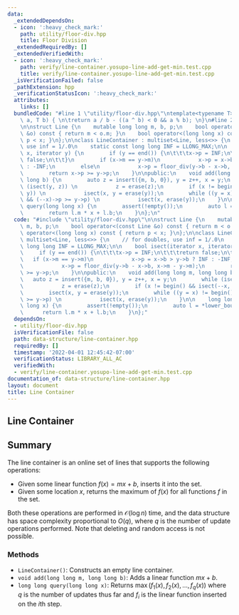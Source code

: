 ```yaml
---
data:
  _extendedDependsOn:
  - icon: ':heavy_check_mark:'
    path: utility/floor-div.hpp
    title: Floor Division
  _extendedRequiredBy: []
  _extendedVerifiedWith:
  - icon: ':heavy_check_mark:'
    path: verify/line-container.yosupo-line-add-get-min.test.cpp
    title: verify/line-container.yosupo-line-add-get-min.test.cpp
  _isVerificationFailed: false
  _pathExtension: hpp
  _verificationStatusIcon: ':heavy_check_mark:'
  attributes:
    links: []
  bundledCode: "#line 1 \"utility/floor-div.hpp\"\ntemplate<typename T>\nT floor_div(T\
    \ a, T b) { \n\treturn a / b - ((a ^ b) < 0 && a % b); \n}\n#line 2 \"data-structure/line-container.hpp\"\
    \n\nstruct Line {\n    mutable long long m, b, p;\n    bool operator<(const Line\
    \ &o) const { return m < o.m; }\n    bool operator<(long long x) const { return\
    \ p < x; }\n};\n\nclass LineContainer : multiset<Line, less<>> {\n    // for doubles,\
    \ use inf = 1/.0\n    static const long long INF = LLONG_MAX;\n\n    bool isect(iterator\
    \ x, iterator y) {\n        if (y == end()) {\n\t\t\tx->p = INF;\n\t\t\treturn\
    \ false;\n\t\t}\n        if (x->m == y->m)\n            x->p = x->b > y->b ? INF\
    \ : -INF;\n        else\n            x->p = floor_div(y->b - x->b, x->m - y->m);\n\
    \        return x->p >= y->p;\n    }\n\npublic:\n    void add(long long m, long\
    \ long b) {\n        auto z = insert({m, b, 0}), y = z++, x = y;\n        while\
    \ (isect(y, z)) \n            z = erase(z);\n        if (x != begin() && isect(--x,\
    \ y)) \n            isect(x, y = erase(y));\n        while ((y = x) != begin()\
    \ && (--x)->p >= y->p) \n            isect(x, erase(y));\n    }\n\n    long long\
    \ query(long long x) {\n        assert(!empty());\n        auto l = *lower_bound(x);\n\
    \        return l.m * x + l.b;\n    }\n};\n"
  code: "#include \"utility/floor-div.hpp\"\n\nstruct Line {\n    mutable long long\
    \ m, b, p;\n    bool operator<(const Line &o) const { return m < o.m; }\n    bool\
    \ operator<(long long x) const { return p < x; }\n};\n\nclass LineContainer :\
    \ multiset<Line, less<>> {\n    // for doubles, use inf = 1/.0\n    static const\
    \ long long INF = LLONG_MAX;\n\n    bool isect(iterator x, iterator y) {\n   \
    \     if (y == end()) {\n\t\t\tx->p = INF;\n\t\t\treturn false;\n\t\t}\n     \
    \   if (x->m == y->m)\n            x->p = x->b > y->b ? INF : -INF;\n        else\n\
    \            x->p = floor_div(y->b - x->b, x->m - y->m);\n        return x->p\
    \ >= y->p;\n    }\n\npublic:\n    void add(long long m, long long b) {\n     \
    \   auto z = insert({m, b, 0}), y = z++, x = y;\n        while (isect(y, z)) \n\
    \            z = erase(z);\n        if (x != begin() && isect(--x, y)) \n    \
    \        isect(x, y = erase(y));\n        while ((y = x) != begin() && (--x)->p\
    \ >= y->p) \n            isect(x, erase(y));\n    }\n\n    long long query(long\
    \ long x) {\n        assert(!empty());\n        auto l = *lower_bound(x);\n  \
    \      return l.m * x + l.b;\n    }\n};"
  dependsOn:
  - utility/floor-div.hpp
  isVerificationFile: false
  path: data-structure/line-container.hpp
  requiredBy: []
  timestamp: '2022-04-01 12:45:42-07:00'
  verificationStatus: LIBRARY_ALL_AC
  verifiedWith:
  - verify/line-container.yosupo-line-add-get-min.test.cpp
documentation_of: data-structure/line-container.hpp
layout: document
title: Line Container
---
```


## Line Container

## Summary
The line container is an online set of lines that supports the following operations:
- Given some linear function $f(x) = mx + b$, inserts it into the set.
- Given some location $x$, returns the maximum of $f(x)$ for all functions $f$ in the set. 

Both these operations are performed in $\mathcal{O}(\log n)$ time, and the data structure has space complexity proportional to $O(q)$, where $q$ is the number of update operations performed. Note that deleting and random access is not possible. 

### Methods
- `LineContainer()`: Constructs an empty line container.
- `void add(long long m, long long b)`: Adds a linear function $mx + b$. 
- `long long query(long long x)`: Returns $\max(f_1(x), f_2(x), \dots, f_q(x))$ where $q$ is the number of updates thus far and $f_i$ is the linear function inserted on the $i$th step. 